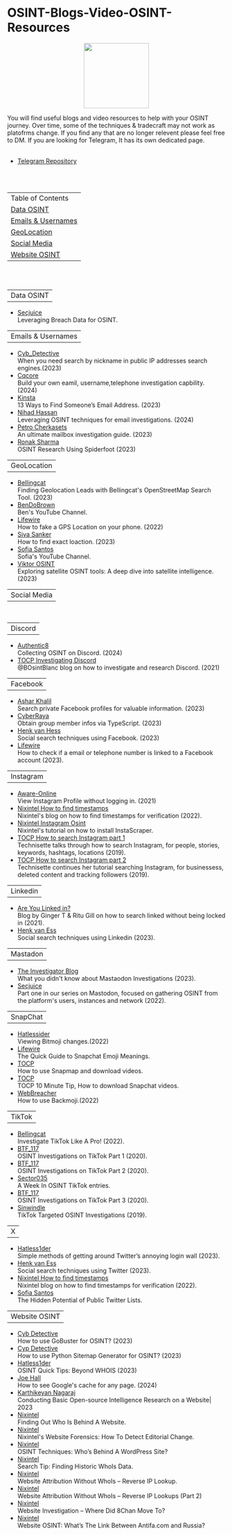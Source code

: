 # OSINT-Blogs-Video-OSINT-Resources
<p align="center">
  <img width="150" height="150" src="https://www.cqcore.uk/wp-content/uploads/2021/04/cropped-cropped-Capture-2.png">
</p>
  <p>You will find useful blogs and video resources to help with your OSINT journey. Over time, some of the techniques & tradecraft may not work as platofrms change. If you find any that are no longer relevent please feel free to DM. If you are looking for Telegram, It has its own dedicated page.</p>
<ul>
  <li><a href="https://github.com/cqcore/Telegram-OSINT">Telegram Repository</a></li>
</ul>
  <br></br>
  <table>
    <tr>
      <td>Table of Contents</td>
    </tr>
    <tr>
      <td><a href="#dataosint">Data OSINT</a></td>
    </tr>
    <tr>
      <td><a href="#emailsandusernames">Emails & Usernames</a></td>
    </tr>
    <tr>
      <td><a href="#geolocation">GeoLocation</a></td>
    </tr>
    <tr>
      <td><a href="#socialmedia">Social Media</a></td>
    </tr>
    <tr>
      <td><a href="#websiteosint">Website OSINT</a></td>
    </tr>
    </tr>
  </table>
  <br></br>
<table>
  <div id="dataosint"></div>
  <tr>
    <td>Data OSINT</td>
  </tr>
</table>
 <ul>
     <li><a href="https://www.secjuice.com/leveraging-breach-data-for-osint/">Secjuice</a></li>Leveraging Breach Data for OSINT.
 </ul>
 <table>
    <div id="emailsandusernames"></div>
    <tr>
      <td>Emails & Usernames</td>
    </tr>
  </table>
  <ul>
     <li><a href="https://medium.com/@cyb_detective/when-you-need-search-by-nickname-in-public-ip-addresses-search-engines-shodan-netlas-fofa-etc-59d92af047cc">Cyb_Detective</a></li>When you need search by nickname in public IP addresses search engines.(2023)
     <li><a href="https://www.cqcore.uk/happy-new-year-happy-osint-hunting/">Cqcore</a></li>Build your own eamil, username,telephone investigation capbility. (2024)
     <li><a href="https://kinsta.com/blog/find-email-address/">Kinsta</a></li>13 Ways to Find Someone’s Email Address. (2023)
     <li><a href="https://www.authentic8.com/blog/osint-techniques-email-investigations?utm_source=linkedin&utm_medium=social>">Nihad Hassan</a></li>Leveraging OSINT techniques for email investigations. (2024)
     <li><a href="https://www.osintteam.com/learn-to-investigate-email-addresses/">Petro Cherkasets</a></li>An ultimate mailbox investigation guide. (2023)
     <li><a href="https://medium.com/@ronak.d.sharma111/osint-research-using-username-e-mail-phone-number-and-many-more-a99c4f5a958d">Ronak Sharma</a></li>OSINT Research Using Spiderfoot (2023)
 </ul>
  <table>
    <div id="geolocation"></div>
    <tr>
      <td>GeoLocation</td>
    </tr>
  </table>
  <ul>
    <li><a href="https://www.bellingcat.com/resources/how-tos/2023/05/08/finding-geolocation-leads-with-bellingcats-openstreetmap-search-tool/">Bellingcat</a></li>Finding Geolocation Leads with Bellingcat's OpenStreetMap Search Tool. (2023)
    <li><a href="https://www.youtube.com/@Bendobrown">BenDoBrown</a></li>Ben's YouTube Channel.
    <li><a href="https://www.lifewire.com/fake-gps-location-4165524">Lifewire</a></li>How to fake a GPS Location on your phone. (2022)
    <li><a href="https://medium.com/@Cyber_siva/how-to-find-the-exact-location-of-anyone-osint-part-1-eed7d1323c6a">Siva Sanker</a></li>How to find exact loaction. (2023)
    <li><a href="https://www.youtube.com/playlist?list=PLwFbKk71Xo1z0mt31RyIyqrEdasfyOvbQ">Sofia Santos</a></li>Sofia's YouTube Channel.
    <li><a href="https://medium.com/@viktor.osint/exploring-satellite-osint-tools-a-deep-dive-into-satellite-intelligence-68de444b080c">Viktor OSINT</a></li>Exploring satellite OSINT tools: A deep dive into satellite intelligence. (2023)
  </ul>
  <table>
    <div id="socialmedia"></div>
    <tr>
      <td>Social Media</td>
    </tr>
  </table> 
  <br/>
  <table>
    <tr>
      <td>Discord</td>
    </tr>
 </table>
  <ul>
    <li><a href="https://authentic8.com/blog/collecting-osint-discord-guide">Authentic8</a></li>Collecting OSINT on Discord. (2024)
    <li><a href="https://osintcurio.us/category/social-media/discord/">TOCP Investigating Discord</a></li>@BOsintBlanc blog on how to investigate and research Discord. (2021)
  </ul>
  <table>
    <tr>
      <td>Facebook</td>
    </tr>
 </table>
  <ul>
    <li><a href="https://asharbinkhalil.medium.com/osint-tip-search-private-facebook-profiles-for-valuable-information-43b5b2fe4c62">Ashar Khalil</a></li>Search private Facebook profiles for valuable information. (2023)
    <li><a href="https://osintteam.blog/facebook-group-members-scraper-obtain-group-member-infos-via-typescir-315e7183ca5b">CyberRaya</a></li>Obtain group member infos via TypeScript. (2023)
    <li><a href="https://gijn.org/2023/06/26/social-search-techniques-using-facebook-henk-van-ess/">Henk van Hess</a></li>Social search techniques using Facebook. (2023)
    <li><a href="https://www.lifewire.com/recover-facebook-password-without-email-and-phone-number-4582257">Lifewire</a></li>How to check if a email or telephone number is linked to a Facebook account (2023).
  </ul>
  <table>
    <tr>
      <td>Instagram</td>
    </tr>
 </table>
 <ul>
    <li><a href="https://www.aware-online.com/en/view-instagram-profiles-without-logging-in/">Aware-Online</a></li>View Instagram Profile without logging in. (2021)
    <li><a href="https://nixintel.info/osint/how-to-find-timestamps-for-verification/">Nixintel How to find timestamps</a></li>Nixintel's blog on how to find timestamps for verification (2022).
    <li><a href="https://nixintel.info/osint-tools/instagram-osint-a-promising-new-python-tool/">Nixintel Instagram Osint</a></li>Nixintel's tutorial on how to install InstaScraper.
    <li><a href="https://osintcurio.us/2019/07/16/searching-instagram/">TOCP How to search Instagram part 1</a></li>Technisette talks through how to search Instagram, for people, stories, keywords, hashtags, locations (2019).
    <li><a href="https://osintcurio.us/2019/10/01/searching-instagram-part-2/">TOCP How to search Instagram part 2</a></li>Technisette continues her tutorial searching Instagram, for businessess, deleted content  and tracking followers (2019).
  </ul>
  <table>
    <tr>
      <td>Linkedin</td>
    </tr>
 </table>
 <ul>
    <li><a href="https://www.cqcore.uk/are-you-linked-in/">Are You Linked in?</a></li>Blog by Ginger T & Ritu Gill on how to search linked without being locked in (2021).
    <li><a href="https://gijn.org/2023/06/27/social-search-techniques-guide-using-linkedin-henk-van-ess/">Henk van Ess</a></li>Social search techniques using Linkedin (2023).
  </ul>
  <table>
    <tr>
      <td>Mastadon</td>
    </tr>
 </table>
 <ul>
    <li><a href="https://medium.com/@TheInvestigatorBlog/what-you-didnt-know-about-mastodon-investigations-f380b5303fc8">The Investigator Blog</a></li>What you didn't know about Mastaodon Investigations (2023).
    <li><a href="https://www.secjuice.com/mastodon-osint-a-comprehensive-introduction/">Secjuice</a></li>Part one in our series on Mastodon, focused on gathering OSINT from the platform's users, instances and network (2022).
  </ul> 
  <table>
    <tr>
      <td>SnapChat</td>
    </tr>
 </table>
 <ul>
    <li><a href="https://hatless1der.com/a-snapchat-osint-tip-viewing-bitmoji-changes/">Hatlessider</a></li>Viewing Bitmoji changes.(2022)
    <li><a href="https://www.lifewire.com/snapchat-emoji-meanings-3485999">Lifewire</a></li>The Quick Guide to Snapchat Emoji Meanings.
    <li><a href="https://osintcurio.us/2020/04/13/using-snapchat-for-osint-10-minute-tip/">TOCP</a></li>How to use Snapmap and download videos.
    <li><a href="https://youtube.com/watch?v=17yiLinMPpk">TOCP</a></li>TOCP 10 Minute Tip, How to download Snapchat videos.
    <li><a href="https://webbreacher.com/2022/10/24/grabbing-old-bitmoji-outfits-with-BACKMOJI/">WebBreacher</a></li>How to use Backmoji.(2022)
  </ul>
  <table>
    <tr>
      <td>TikTok</td>
    </tr>
 </table>
 <ul>
    <li><a href="https://www.bellingcat.com/resources/2020/05/25/investigate-tiktok-like-a-pro/">Bellingcat</a></li>Investigate TikTok Like A Pro! (2022).
    <li><a href="https://medium.com/@BTF117/tiktok-osint-targeted-user-investigation-9e206f8bb794">BTF_117</a></li>OSINT Investigations on TikTok Part 1 (2020).
    <li><a href="https://medium.com/@BTF117/tiktok-osint-targeted-user-investigation-4f8a3ac0ecdc">BTF_117</a></li>OSINT Investigations on TikTok Part 2 (2020).
    <li><a href="https://sector035.nl/search?q=tiktok">Sector035</a></li>A Week In OSINT TikTok entries. 
    <li><a href="https://medium.com/@BTF117/tiktok-osint-targeted-user-investigation-part-3-3-scripts-bf0297b6475f">BTF_117</a></li>OSINT Investigations on TikTok Part 3 (2020).
    <li><a href="https://www.secjuice.com/osint-investigations-on-tiktok/">Sinwindle</a></li>TikTok Targeted OSINT Investigations (2019).
  </ul>
  <table>
    <tr>
      <td>X</td>
    </tr>
 </table>
 <ul>
    <li><a href="https://hatless1der.com/osint-quick-tips-2-simple-methods-of-getting-around-twitters-annoying-login-wall/">Hatless1der</a></li>Simple methods of getting around Twitter’s annoying login wall (2023).
    <li><a href="https://gijn.org/2023/06/28/social-search-techniques-using-twitter-henk-van-ess/">Henk van Ess</a></li>Social search techniques using Twitter (2023).
    <li><a href="https://nixintel.info/osint/how-to-find-timestamps-for-verification/">Nixintel How to find timestamps</a></li>Nixintel blog on how to find timestamps for verification (2022).
    <li><a href="https://gralhix.com/2023/05/31/the-hidden-potential-of-public-twitter-lists/">Sofia Santos</a></li>The Hidden Potential of Public Twitter Lists.
  </ul>
  <table>
    <div id="websiteosint"></div>
    <tr>
      <td>Website OSINT</td>
    </tr>
  </table>
  <ul>
    <li><a href="https://osintteam.blog/how-to-use-gobuster-for-osint-905bc9360024">Cyb Detective</a></li>How to use GoBuster for OSINT? (2023)
    <li><a href="https://publication.osintambition.org/how-to-use-python-sitemap-generator-for-osint-77bc69fa165d">Cyp Detective</a></li>How to use Python Sitemap Generator for OSINT? (2023)
    <li><a href="https://hatless1der.com/osint-quick-tips-beyond-whois/">Hatless1der</a></li>OSINT Quick Tips: Beyond WHOIS (2023)
    <li><a href="https://www.linkedin.com/pulse/how-see-googles-cache-any-page-joe-hall-xbnee">Joe Hall</a></li> How to see Google's cache for any page. (2024)
    <li><a href="https://cyberw1ng.medium.com/tryhackmes-webosint-simple-writeup-conducting-basic-open-source-intelligence-research-on-a-f1c1da2e8089">Karthikeyan Nagaraj</a></li>Conducting Basic Open-source Intelligence Research on a Website| 2023
    <li><a href="https://nixintel.info/osint/who-stole-my-stuff-finding-out-who-is-behind-a-website/">Nixintel</a></li>Finding Out Who Is Behind A Website.
    <li><a href="https://nixintel.info/osint/website-forensics-how-to-detect-editorial-changes/">Nixintel</a></li>Nixintel's Website Forensics: How To Detect Editorial Change.
    <li><a href="https://nixintel.info/osint/osint-techniques-whos-behind-a-wordpress-site/">Nixintel</a></li>OSINT Techniques: Who’s Behind A WordPress Site?
    <li><a href="https://nixintel.info/osint/search-tip-finding-historic-whois-data/">Nixintel</a></li>Search Tip: Finding Historic WhoIs Data.
    <li><a href="https://nixintel.info/osint/website-attribution-without-whois-reverse-ip-lookup/">Nixintel</a></li>Website Attribution Without WhoIs – Reverse IP Lookup.
    <li><a href="https://nixintel.info/osint/website-attribution-without-whois-reverse-ip-lookups-part-2/">Nixintel</a></li>Website Attribution Without WhoIs – Reverse IP Lookups (Part 2)
    <li><a href="https://nixintel.info/osint/website-investigation-where-did-8chan-move-to/">Nixintel</a></li>Website Investigation – Where Did 8Chan Move To?
    <li><a href="https://nixintel.info/osint/website-osint-whats-the-link-between-antifa-com-and-russia/">Nixintel</a></li>Website OSINT: What’s The Link Between Antifa.com and Russia?
</ul>     
